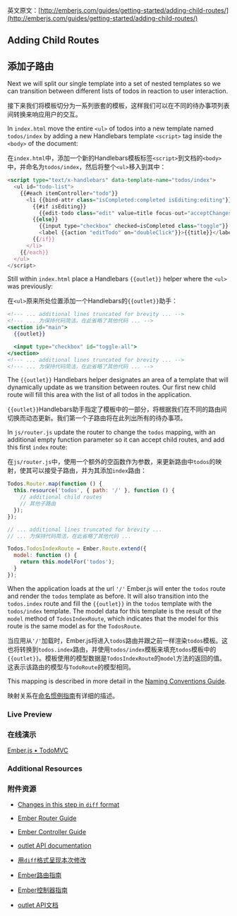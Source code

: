 英文原文：[http://emberjs.com/guides/getting-started/adding-child-routes/](http://emberjs.com/guides/getting-started/adding-child-routes/)

## Adding Child Routes

## 添加子路由

Next we will split our single template into a set of nested templates so we can transition between different lists of todos in reaction to user interaction.

接下来我们将模板切分为一系列嵌套的模板，这样我们可以在不同的待办事项列表间转换来响应用户的交互。

In `index.html` move the entire `<ul>` of todos into a new template named `todos/index` by adding a new Handlebars template `<script>` tag inside the `<body>` of the document:

在`index.html`中，添加一个新的Handlebars模板标签`<script>`到文档的`<body>`中，并命名为`todos/index`，然后将整个`<ul>`移入到其中：

```html
<script type="text/x-handlebars" data-template-name="todos/index">
  <ul id="todo-list">
    {{#each itemController="todo"}}
      <li {{bind-attr class="isCompleted:completed isEditing:editing"}}>
        {{#if isEditing}}
          {{edit-todo class="edit" value=title focus-out="acceptChanges" insert-newline="acceptChanges"}}
        {{else}}
          {{input type="checkbox" checked=isCompleted class="toggle"}}
          <label {{action "editTodo" on="doubleClick"}}>{{title}}</label><button {{action "removeTodo"}} class="destroy"></button>
        {{/if}}
      </li>
    {{/each}}
  </ul>
</script>
```

Still within `index.html` place a Handlebars `{{outlet}}` helper where the `<ul>` was previously:

在`<ul>`原来所处位置添加一个Handlebars的`{{outlet}}`助手：

```handlebars
<!--- ... additional lines truncated for brevity ... -->
<!--- ... 为保持代码简洁，在此省略了其他代码 ... -->
<section id="main">
  {{outlet}}

  <input type="checkbox" id="toggle-all">
</section>
<!--- ... additional lines truncated for brevity ... -->
<!--- ... 为保持代码简洁，在此省略了其他代码 ... -->
```

The `{{outlet}}` Handlebars helper designates an area of a template that will dynamically update as we transition between routes. Our first new child route will fill this area with the list of all todos in the application.

`{{outlet}}`Handlebars助手指定了模板中的一部分，将根据我们在不同的路由间切换而动态更新。我们第一个子路由将在此列出所有的待办事项。

In `js/router.js` update the router to change the `todos` mapping, with an additional empty function parameter so it can accept child routes, and add this first `index` route:

在`js/router.js`中，使用一个额外的空函数作为参数，来更新路由中`todos`的映射，使其可以接受子路由，并为其添加`index`路由：

```javascript
Todos.Router.map(function () {
  this.resource('todos', { path: '/' }, function () {
    // additional child routes
    // 其他子路由
  });
});

// ... additional lines truncated for brevity ...
// ... 为保持代码简洁，在此省略了其他代码 ...

Todos.TodosIndexRoute = Ember.Route.extend({
  model: function () {
    return this.modelFor('todos');
  }
});
```

When the application loads at the url `'/'` Ember.js will enter the `todos` route and render the `todos` template as before. It will also transition into the `todos.index` route and fill the `{{outlet}}` in the `todos` template with the `todos/index` template.  The model data for this template is the result of the `model` method of `TodosIndexRoute`, which indicates that the model for this route is the same model as for the `TodosRoute`.

当应用从`'/'`加载时，Ember.js将进入`todos`路由并跟之前一样渲染`todos`模板。这也将转换到`todos.index`路由，并使用`todos/index`模板来填充`todos`模板中的`{{outlet}}`。模板使用的模型数据是`TodosIndexRoute`的`model`方法的返回的值。这表示该路由的模型与`TodoRoute`的模型相同。

This mapping is described in more detail in the [Naming Conventions Guide](/guides/concepts/naming-conventions).

映射关系在[命名惯例指南](/guides/concepts/naming-conventions)有详细的描述。

### Live Preview

### 在线演示

<a class="jsbin-embed" href="http://jsbin.com/oweNovo/1/embed?live">Ember.js • TodoMVC</a><script src="http://static.jsbin.com/js/embed.js"></script>

### Additional Resources

### 附件资源

  * [Changes in this step in `diff` format](https://github.com/emberjs/quickstart-code-sample/commit/3bab8f1519ffc1ca2d5a12d1de35e4c764c91f05)
  * [Ember Router Guide](/guides/routing)
  * [Ember Controller Guide](/guides/controllers)
  * [outlet API documentation](http://emberjs.com/api/classes/Ember.Handlebars.helpers.html#method_outlet)

  * [用`diff`格式呈现本次修改](https://github.com/emberjs/quickstart-code-sample/commit/3bab8f1519ffc1ca2d5a12d1de35e4c764c91f05)
  * [Ember路由指南](/guides/routing)
  * [Ember控制器指南](/guides/controllers)
  * [outlet API文档](http://emberjs.com/api/classes/Ember.Handlebars.helpers.html#method_outlet)
